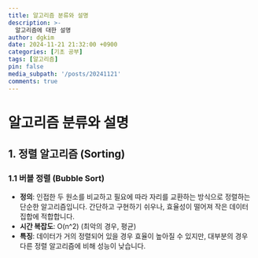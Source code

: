 ```yaml
---
title: 알고리즘 분류와 설명
description: >-
  알고리즘에 대한 설명
author: dgkim
date: 2024-11-21 21:32:00 +0900
categories: [기초 공부]
tags: [알고리즘]
pin: false
media_subpath: '/posts/20241121'
comments: true
---
```


# 알고리즘 분류와 설명

## 1. 정렬 알고리즘 (Sorting)

### 1.1 버블 정렬 (Bubble Sort)

- **정의**: 인접한 두 원소를 비교하고 필요에 따라 자리를 교환하는 방식으로 정렬하는 단순한 알고리즘입니다. 간단하고 구현하기 쉬우나, 효율성이 떨어져 작은 데이터 집합에 적합합니다.
- **시간 복잡도**: O(n^2) (최악의 경우, 평균)
- **특징**: 데이터가 거의 정렬되어 있을 경우 효율이 높아질 수 있지만, 대부분의 경우 다른 정렬 알고리즘에 비해 성능이 낮습니다.
<div id="bubble-sort-container">
    <script src="https://cdn.jsdelivr.net/npm/p5@1.4.0/lib/p5.min.js"></script>
    <script>
        let values = [];
        let i = 0;
        let j = 0;

        function setup() {
            let canvas = createCanvas(800, 400);
            canvas.parent('bubble-sort-container');
            values = new Array(width);
            for (let i = 0; i < values.length; i++) {
                values[i] = random(height);
            }
        }

        function draw() {
            background(220);
            if (i < values.length) {
                for (let j = 0; j < values.length - i - 1; j++) {
                    let a = values[j];
                    let b = values[j + 1];
                    if (a > b) {
                        swap(values, j, j + 1);
                    }
                }
                i++;
            } else {
                noLoop();
            }
            for (let i = 0; i < values.length; i++) {
                stroke(0);
                line(i, height, i, height - values[i]);
            }
        }

        function swap(arr, a, b) {
            let temp = arr[a];
            arr[a] = arr[b];
            arr[b] = temp;
        }
    </script>
</div>
### 1.2 선택 정렬 (Selection Sort)

- **정의**: 전체 리스트에서 가장 작은 요소를 찾아 맨 앞의 요소와 교환하는 방식으로 정렬합니다. 비교적 간단한 알고리즘이며 직관적이나, 대규모 데이터에 비효율적입니다.
- **시간 복잡도**: O(n^2)
- **특징**: 교환 횟수가 적어, 교환 비용이 클 때 상대적으로 유리할 수 있습니다.

### 1.3 삽입 정렬 (Insertion Sort)

- **정의**: 이미 정렬된 부분 리스트에 새로운 요소를 적절한 위치에 삽입하는 방식으로 정렬합니다. 데이터가 이미 대부분 정렬된 경우 매우 효율적입니다.
- **시간 복잡도**: O(n^2), 최선의 경우 O(n)
- **특징**: 적은 수의 요소를 정렬하거나 부분적으로 정렬된 배열에 효율적입니다.

### 1.4 병합 정렬 (Merge Sort)

- **정의**: 리스트를 반으로 나누고 각 부분을 정렬한 후 병합하는 분할 정복 알고리즘입니다. 안정적인 정렬 방식이며, 재귀적으로 동작합니다.
- **시간 복잡도**: O(n log n)
- **특징**: 안정적인 정렬 방식으로, 큰 데이터를 처리할 때 적합하지만 추가적인 메모리 공간이 필요합니다.

### 1.5 퀵 정렬 (Quick Sort)

- **정의**: 피벗을 선택하고 피벗을 기준으로 작은 요소와 큰 요소로 나눈 후 정렬합니다. 평균적으로 매우 빠른 성능을 보이는 분할 정복 알고리즘입니다.
- **시간 복잡도**: 평균 O(n log n), 최악의 경우 O(n^2)
- **특징**: 적절한 피벗 선택이 중요하며, 피벗 선택이 좋지 않을 경우 성능이 크게 저하됩니다. 추가 메모리 사용이 적습니다.

### 1.6 힙 정렬 (Heap Sort)

- **정의**: 최대 힙 혹은 최소 힙을 이용해 리스트를 정렬합니다. 힙 자료 구조를 이용해 효율적인 정렬을 수행합니다.
- **시간 복잡도**: O(n log n)
- **특징**: 추가적인 메모리 공간을 거의 사용하지 않으며, 항상 일정한 시간 복잡도를 보장합니다.

### 1.7 계수 정렬 (Counting Sort)

- **정의**: 원소의 값을 인덱스로 사용하는 배열을 통해 빈도를 기록하여 정렬하는 알고리즘입니다. 데이터 범위가 한정적일 때 효율적입니다.
- **시간 복잡도**: O(n + k) (k는 입력 데이터의 최대 값)
- **특징**: 정수나 작은 범위의 값을 다룰 때 매우 빠르지만, 메모리 사용량이 많을 수 있습니다.

### 1.8 기수 정렬 (Radix Sort)

- **정의**: 각 자릿수마다 정렬하여 리스트를 정렬하는 알고리즘입니다. 계수 정렬을 반복하여 정렬합니다.
- **시간 복잡도**: O(nk)
- **특징**: 데이터의 각 자릿수를 기준으로 여러 번 정렬하며, 정렬 대상이 정수 또는 고정된 길이의 문자열일 때 유리합니다.

### 1.9 버킷 정렬 (Bucket Sort)

- **정의**: 데이터를 여러 개의 버킷에 나누어 각각 정렬하고, 최종적으로 병합합니다. 분포가 고르게 퍼진 데이터를 정렬할 때 적합합니다.
- **시간 복잡도**: 평균 O(n + k)
- **특징**: 데이터를 여러 부분으로 나누어 각각 정렬하므로, 분포가 균일할 때 성능이 좋습니다.

## 2. 탐색 알고리즘 (Searching)

### 2.1 선형 탐색 (Linear Search)

- **정의**: 리스트의 모든 요소를 하나씩 순차적으로 비교하면서 원하는 값을 찾는 알고리즘입니다. 정렬되지 않은 리스트에서 사용됩니다.
- **시간 복잡도**: O(n)
- **특징**: 간단하지만 비효율적이며, 정렬되지 않은 데이터에서 사용될 수 있습니다.

### 2.2 이진 탐색 (Binary Search)

- **정의**: 정렬된 리스트에서 중간값과 비교해 탐색 범위를 절반씩 줄여가며 값을 찾는 알고리즘입니다. 매우 빠르게 작동합니다.
- **시간 복잡도**: O(log n)
- **특징**: 데이터가 정렬되어 있어야 하며, 탐색 범위를 효율적으로 줄여가면서 찾습니다.

### 2.3 깊이 우선 탐색 (DFS, Depth-First Search)

- **정의**: 그래프에서 한 노드를 선택해 깊게 탐색하고, 막다른 길에 도달했을 때 뒤로 돌아가며 탐색하는 알고리즘입니다. 재귀적으로 동작하거나 스택을 사용합니다.
- **시간 복잡도**: O(V + E) (V는 노드 수, E는 간선 수)
- **특징**: 모든 경로를 탐색할 수 있지만, 깊이가 깊을 경우 메모리 사용량이 많아질 수 있습니다.

### 2.4 너비 우선 탐색 (BFS, Breadth-First Search)

- **정의**: 시작 노드에서 가까운 노드부터 탐색하는 그래프 탐색 알고리즘입니다. 큐를 사용하여 구현합니다.
- **시간 복잡도**: O(V + E)
- **특징**: 최단 경로를 찾는 데 유용하며, 메모리 사용량이 많아질 수 있는 단점이 있습니다.

## 3. 문자열 알고리즘 (String Algorithms)

### 3.1 카누스-모리스-프랫 알고리즘 (KMP)

- **정의**: 문자열 내에서 패턴을 효율적으로 찾는 알고리즘입니다. 실패 함수를 이용해 중복 검사를 줄입니다.
- **시간 복잡도**: O(n + m) (n은 텍스트 길이, m은 패턴 길이)
- **특징**: 중복된 연산을 피하여 빠르게 패턴을 찾으며, 패턴이 일치하지 않을 때 이동 거리를 효율적으로 계산합니다.

### 3.2 보이어-무어 알고리즘 (Boyer-Moore)

- **정의**: 패턴을 오른쪽에서 왼쪽으로 비교하며 불일치가 발생하면 이동 거리를 계산해 효율적으로 탐색합니다. 역방향 탐색이 특징입니다.
- **시간 복잡도**: 최악의 경우 O(nm), 평균적으로 매우 빠름
- **특징**: 불일치 발생 시 최대한 많은 글자를 건너뛰어 효율적이며, 텍스트가 길고 패턴이 짧을 때 유리합니다.

### 3.3 라빈-카프 알고리즘 (Rabin-Karp)

- **정의**: 해시 함수를 이용해 문자열에서 패턴을 찾는 알고리즘입니다. 패턴의 해시 값을 비교하여 일치 여부를 확인합니다.
- **시간 복잡도**: 평균 O(n + m)
- **특징**: 해시 충돌이 발생할 수 있어, 최악의 경우 성능이 저하될 수 있지만, 해시 함수의 성능에 따라 효율적입니다.

## 4. 그래프 알고리즘 (Graph Algorithms)

### 4.1 다익스트라 알고리즘 (Dijkstra's Algorithm)

- **정의**: 하나의 시작 노드로부터 다른 모든 노드까지의 최단 경로를 찾는 알고리즘입니다. 가중치가 양수인 그래프에서 사용됩니다.
- **시간 복잡도**: O(V^2), 우선순위 큐 사용 시 O((V + E) log V)
- **특징**: 음의 가중치를 처리하지 못하며, 우선순위 큐를 사용해 효율성을 높일 수 있습니다.

### 4.2 벨만-포드 알고리즘 (Bellman-Ford Algorithm)

- **정의**: 음의 가중치를 가지는 그래프에서도 최단 경로를 찾을 수 있는 알고리즘입니다. 모든 간선을 반복적으로 확인합니다.
- **시간 복잡도**: O(VE)
- **특징**: 음수 사이클이 있는 경우 이를 탐지할 수 있는 장점이 있지만, 다익스트라 알고리즘에 비해 느립니다.

### 4.3 플로이드-와샬 알고리즘 (Floyd-Warshall Algorithm)

- **정의**: 모든 노드 쌍 간의 최단 경로를 찾는 알고리즘입니다. 동적 프로그래밍을 사용합니다.
- **시간 복잡도**: O(V^3)
- **특징**: 그래프 내 모든 경로에 대한 최단 경로를 찾지만, 시간 복잡도가 높아 노드 수가 적을 때 적합합니다.

### 4.4 크루스칼 알고리즘 (Kruskal's Algorithm)

- **정의**: 그래프의 최소 스패닝 트리를 찾는 탐욕 알고리즘입니다. 간선을 가중치 기준으로 정렬한 후 순차적으로 선택합니다.
- **시간 복잡도**: O(E log E)
- **특징**: 분리 집합 자료 구조를 이용하여 사이클을 방지하며, 그래프가 희소할 때 적합합니다.

### 4.5 프림 알고리즘 (Prim's Algorithm)

- **정의**: 그래프의 최소 스패닝 트리를 찾는 탐욕 알고리즘으로, 시작 노드에서부터 확장해 나갑니다. 인접한 노드 중 최소 가중치를 선택합니다.
- **시간 복잡도**: O(V^2), 우선순위 큐 사용 시 O((V + E) log V)
- **특징**: 시작점에서부터 확장해 나가며 최소 스패닝 트리를 찾으며, 모든 노드를 연결하는 비용을 최소화합니다.

## 5. 동적 프로그래밍 (Dynamic Programming)

### 5.1 피보나치 수열 (Fibonacci Sequence)

- **정의**: 동적 계획법을 이용해 피보나치 수를 구하는 방법입니다. 중복 계산을 메모이제이션을 통해 방지합니다.
- **시간 복잡도**: O(n)
- **특징**: 중복된 계산을 줄여 효율성을 높이며, 반복적 방식과 재귀적 방식 모두 사용할 수 있습니다.

### 5.2 배낭 문제 (Knapsack Problem)

- **정의**: 제한된 무게 안에서 최대 가치를 얻기 위한 아이템의 선택 문제입니다. 동적 프로그래밍을 이용해 최적의 해를 찾습니다.
- **시간 복잡도**: O(nW) (n은 아이템 수, W는 최대 무게)
- **특징**: 무게와 가치의 균형을 고려하여 최적화된 선택을 하며, 0-1 배낭 문제와 분할 가능한 배낭 문제로 나뉩니다.

### 5.3 최장 공통 부분 수열 (Longest Common Subsequence, LCS)

- **정의**: 두 시퀀스 간에 가장 긴 공통 부분 수열을 찾는 알고리즘입니다. 동적 계획법을 사용해 부분 문제로 나누어 해결합니다.
- **시간 복잡도**: O(n * m)
- **특징**: 두 문자열의 공통된 부분을 찾는 데 유용하며, 편집 거리 계산이나 DNA 서열 비교 등에 사용됩니다.

## 6. 탐욕 알고리즘 (Greedy Algorithm)

### 6.1 동전 거스름돈 문제

- **정의**: 가장 큰 단위의 동전부터 선택하여 최소 개수로 거스름돈을 만드는 알고리즘입니다. 항상 최적의 해를 보장하지는 않습니다.
- **시간 복잡도**: O(n)
- **특징**: 탐욕적 접근 방식으로 항상 현재 상황에서 최선의 선택을 하지만, 최적의 해를 보장하기 위해서는 문제의 특정 조건이 필요합니다.

## 7. 수학 알고리즘 (Mathematical Algorithms)

### 7.1 에라토스테네스의 체 (Sieve of Eratosthenes)

- **정의**: 주어진 범위 내의 소수를 찾는 효율적인 알고리즘입니다. 배수를 반복적으로 제거합니다.
- **시간 복잡도**: O(n log log n)
- **특징**: 매우 효율적으로 소수를 찾을 수 있으며, 큰 범위의 소수를 구할 때 적합합니다.

## 8. 기타 (Other)

### 8.1 백트래킹 (Backtracking)

- **정의**: 모든 가능한 해를 탐색하여 문제의 해를 찾는 방법입니다. 해결책이 틀렸다고 판단되면 되돌아가서 다른 경로를 탐색합니다.
- **시간 복잡도**: 경우에 따라 다름, 보통 지수적 시간복잡도
- **특징**: 가능한 모든 경우의 수를 탐색하므로 느릴 수 있지만, 해를 찾는 과정에서 가지치기를 통해 효율성을 높일 수 있습니다.

